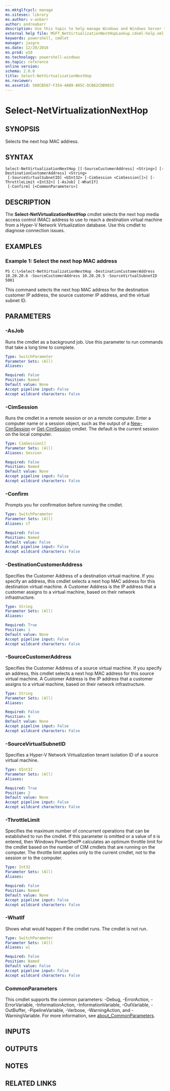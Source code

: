 ```yaml
---
ms.mktglfcycl: manage
ms.sitesec: library
ms.author: v-anbarr
author: andreabarr
description: Use this topic to help manage Windows and Windows Server technologies with Windows PowerShell.
external help file: MSFT_NetVirtualizationNextHopLookup.cdxml-help.xml
keywords: powershell, cmdlet
manager: jasgro
ms.date: 12/20/2016
ms.prod: w10
ms.technology: powershell-windows
ms.topic: reference
online version: 
schema: 2.0.0
title: Select-NetVirtualizationNextHop
ms.reviewer:
ms.assetid: 508CB567-F354-4AB9-805C-DCB62CDB9033
---
```


# Select-NetVirtualizationNextHop

## SYNOPSIS
Selects the next hop MAC address.

## SYNTAX

```
Select-NetVirtualizationNextHop [[-SourceCustomerAddress] <String>] [-DestinationCustomerAddress] <String>
 [-SourceVirtualSubnetID] <UInt32> [-CimSession <CimSession[]>] [-ThrottleLimit <Int32>] [-AsJob] [-WhatIf]
 [-Confirm] [<CommonParameters>]
```

## DESCRIPTION
The **Select-NetVirtualizationNextHop** cmdlet selects the next hop media access control (MAC) address to use to reach a destination virtual machine from a Hyper-V Network Virtualization database.
Use this cmdlet to diagnose connection issues.

## EXAMPLES

### Example 1: Select the next hop MAC address
```
PS C:\>Select-NetVirtualizationNextHop -DestinationCustomerAddress 10.20.20.6 -SourceCustomerAddress 10.20.20.5 -SourceVirtualSubnetID 5001
```

This command selects the next hop MAC address for the destination customer IP address, the source customer IP address, and the virtual subnet ID.

## PARAMETERS

### -AsJob
Runs the cmdlet as a background job. Use this parameter to run commands that take a long time to complete.

```yaml
Type: SwitchParameter
Parameter Sets: (All)
Aliases: 

Required: False
Position: Named
Default value: None
Accept pipeline input: False
Accept wildcard characters: False
```

### -CimSession
Runs the cmdlet in a remote session or on a remote computer.
Enter a computer name or a session object, such as the output of a [New-CimSession](http://go.microsoft.com/fwlink/p/?LinkId=227967) or [Get-CimSession](http://go.microsoft.com/fwlink/p/?LinkId=227966) cmdlet.
The default is the current session on the local computer.

```yaml
Type: CimSession[]
Parameter Sets: (All)
Aliases: Session

Required: False
Position: Named
Default value: None
Accept pipeline input: False
Accept wildcard characters: False
```

### -Confirm
Prompts you for confirmation before running the cmdlet.

```yaml
Type: SwitchParameter
Parameter Sets: (All)
Aliases: cf

Required: False
Position: Named
Default value: False
Accept pipeline input: False
Accept wildcard characters: False
```

### -DestinationCustomerAddress
Specifies the Customer Address of a destination virtual machine.
If you specify an address, this cmdlet selects a next hop MAC address for this destination virtual machine.
A Customer Address is the IP address that a customer assigns to a virtual machine, based on their network infrastructure.

```yaml
Type: String
Parameter Sets: (All)
Aliases: 

Required: True
Position: 1
Default value: None
Accept pipeline input: False
Accept wildcard characters: False
```

### -SourceCustomerAddress
Specifies the Customer Address of a source virtual machine.
If you specify an address, this cmdlet selects a next hop MAC address for this source virtual machine.
A Customer Address is the IP address that a customer assigns to a virtual machine, based on their network infrastructure.

```yaml
Type: String
Parameter Sets: (All)
Aliases: 

Required: False
Position: 0
Default value: None
Accept pipeline input: False
Accept wildcard characters: False
```

### -SourceVirtualSubnetID
Specifies a Hyper-V Network Virtualization tenant isolation ID of a source virtual machine.

```yaml
Type: UInt32
Parameter Sets: (All)
Aliases: 

Required: True
Position: 2
Default value: None
Accept pipeline input: False
Accept wildcard characters: False
```

### -ThrottleLimit
Specifies the maximum number of concurrent operations that can be established to run the cmdlet.
If this parameter is omitted or a value of `0` is entered, then Windows PowerShell® calculates an optimum throttle limit for the cmdlet based on the number of CIM cmdlets that are running on the computer.
The throttle limit applies only to the current cmdlet, not to the session or to the computer.

```yaml
Type: Int32
Parameter Sets: (All)
Aliases: 

Required: False
Position: Named
Default value: None
Accept pipeline input: False
Accept wildcard characters: False
```

### -WhatIf
Shows what would happen if the cmdlet runs.
The cmdlet is not run.

```yaml
Type: SwitchParameter
Parameter Sets: (All)
Aliases: wi

Required: False
Position: Named
Default value: False
Accept pipeline input: False
Accept wildcard characters: False
```

### CommonParameters
This cmdlet supports the common parameters: -Debug, -ErrorAction, -ErrorVariable, -InformationAction, -InformationVariable, -OutVariable, -OutBuffer, -PipelineVariable, -Verbose, -WarningAction, and -WarningVariable. For more information, see [about_CommonParameters](http://go.microsoft.com/fwlink/?LinkID=113216).

## INPUTS

## OUTPUTS

## NOTES

## RELATED LINKS

